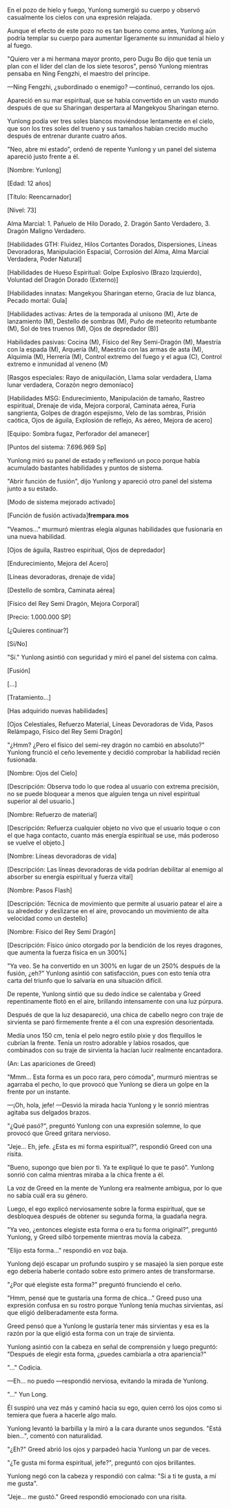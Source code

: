 
En el pozo de hielo y fuego, Yunlong sumergió su cuerpo y observó casualmente los cielos con una expresión relajada.

Aunque el efecto de este pozo no es tan bueno como antes, Yunlong aún podría templar su cuerpo para aumentar ligeramente su inmunidad al hielo y al fuego.

"Quiero ver a mi hermana mayor pronto, pero Dugu Bo dijo que tenía un plan con el líder del clan de los siete tesoros", pensó Yunlong mientras pensaba en Ning Fengzhi, el maestro del príncipe.

—Ning Fengzhi, ¿subordinado o enemigo? —continuó, cerrando los ojos.

Apareció en su mar espiritual, que se había convertido en un vasto mundo después de que su Sharingan despertara al Mangekyou Sharingan eterno.

Yunlong podía ver tres soles blancos moviéndose lentamente en el cielo, que son los tres soles del trueno y sus tamaños habían crecido mucho después de entrenar durante cuatro años.

"Neo, abre mi estado", ordenó de repente Yunlong y un panel del sistema apareció justo frente a él.

[Nombre: Yunlong]

[Edad: 12 años]

[Título: Reencarnador]

[Nivel: 73]

Alma Marcial: 1. Pañuelo de Hilo Dorado, 2. Dragón Santo Verdadero, 3. Dragón Maligno Verdadero.

[Habilidades GTH: Fluidez, Hilos Cortantes Dorados, Dispersiones, Líneas Devoradoras, Manipulación Espacial, Corrosión del Alma, Alma Marcial Verdadera, Poder Natural]

[Habilidades de Hueso Espiritual: Golpe Explosivo (Brazo Izquierdo), Voluntad del Dragón Dorado (Externo)]

[Habilidades innatas: Mangekyou Sharingan eterno, Gracia de luz blanca, Pecado mortal: Gula]

[Habilidades activas: Artes de la temporada al unísono (M), Arte de lanzamiento (M), Destello de sombras (M), Puño de meteorito retumbante (M), Sol de tres truenos (M), Ojos de depredador (B)]

Habilidades pasivas: Cocina (M), Físico del Rey Semi-Dragón (M), Maestría con la espada (M), Arquería (M), Maestría con las armas de asta (M), Alquimia (M), Herrería (M), Control extremo del fuego y el agua (C), Control extremo e inmunidad al veneno (M)

[Rasgos especiales: Rayo de aniquilación, Llama solar verdadera, Llama lunar verdadera, Corazón negro demoníaco]

[Habilidades MSG: Endurecimiento, Manipulación de tamaño, Rastreo espiritual, Drenaje de vida, Mejora corporal, Caminata aérea, Furia sangrienta, Golpes de dragón espejismo, Velo de las sombras, Prisión caótica, Ojos de águila, Explosión de reflejo, As aéreo, Mejora de acero]

[Equipo: Sombra fugaz, Perforador del amanecer]

[Puntos del sistema: 7.696.969 Sp]

Yunlong miró su panel de estado y reflexionó un poco porque había acumulado bastantes habilidades y puntos de sistema.

"Abrir función de fusión", dijo Yunlong y apareció otro panel del sistema junto a su estado.

[Modo de sistema mejorado activado]

[Función de fusión activada]𝐟𝐫𝐞𝐦𝐩𝐚𝐫𝐚.𝐦𝐨𝐬

"Veamos..." murmuró mientras elegía algunas habilidades que fusionaría en una nueva habilidad.

[Ojos de águila, Rastreo espiritual, Ojos de depredador]

[Endurecimiento, Mejora del Acero]

[Líneas devoradoras, drenaje de vida]

[Destello de sombra, Caminata aérea]

[Físico del Rey Semi Dragón, Mejora Corporal]

[Precio: 1.000.000 SP]

[¿Quieres continuar?]

[Sí/No]

"Sí." Yunlong asintió con seguridad y miró el panel del sistema con calma.

[Fusión]

[...]

[Tratamiento…]

[Has adquirido nuevas habilidades]

[Ojos Celestiales, Refuerzo Material, Líneas Devoradoras de Vida, Pasos Relámpago, Físico del Rey Semi Dragón]

"¿Hmm? ¿Pero el físico del semi-rey dragón no cambió en absoluto?" Yunlong frunció el ceño levemente y decidió comprobar la habilidad recién fusionada.

[Nombre: Ojos del Cielo]

[Descripción: Observa todo lo que rodea al usuario con extrema precisión, no se puede bloquear a menos que alguien tenga un nivel espiritual superior al del usuario.]

[Nombre: Refuerzo de material]

[Descripción: Refuerza cualquier objeto no vivo que el usuario toque o con el que haga contacto, cuanto más energía espiritual se use, más poderoso se vuelve el objeto.]

[Nombre: Líneas devoradoras de vida]

[Descripción: Las líneas devoradoras de vida podrían debilitar al enemigo al absorber su energía espiritual y fuerza vital]

[Nombre: Pasos Flash]

[Descripción: Técnica de movimiento que permite al usuario patear el aire a su alrededor y deslizarse en el aire, provocando un movimiento de alta velocidad como un destello]

[Nombre: Físico del Rey Semi Dragón]

[Descripción: Físico único otorgado por la bendición de los reyes dragones, que aumenta la fuerza física en un 300%]

"Ya veo. Se ha convertido en un 300% en lugar de un 250% después de la fusión, ¿eh?" Yunlong asintió con satisfacción, pues con esto tenía otra carta del triunfo que lo salvaría en una situación difícil.

De repente, Yunlong sintió que su dedo índice se calentaba y Greed repentinamente flotó en el aire, brillando intensamente con una luz púrpura.

Después de que la luz desapareció, una chica de cabello negro con traje de sirvienta se paró firmemente frente a él con una expresión desorientada.

Medía unos 150 cm, tenía el pelo negro estilo pixie y dos flequillos le cubrían la frente. Tenía un rostro adorable y labios rosados, que combinados con su traje de sirvienta la hacían lucir realmente encantadora.

(An: Las apariciones de Greed)

"Mmm... Esta forma es un poco rara, pero cómoda", murmuró mientras se agarraba el pecho, lo que provocó que Yunlong se diera un golpe en la frente por un instante.

—¡Oh, hola, jefe! —Desvió la mirada hacia Yunlong y le sonrió mientras agitaba sus delgados brazos.

"¿Qué pasó?", preguntó Yunlong con una expresión solemne, lo que provocó que Greed gritara nervioso.

"Jeje... Eh, jefe. ¿Esta es mi forma espiritual?", respondió Greed con una risita.

"Bueno, supongo que bien por ti. Ya te expliqué lo que te pasó". Yunlong sonrió con calma mientras miraba a la chica frente a él.

La voz de Greed en la mente de Yunlong era realmente ambigua, por lo que no sabía cuál era su género.

Luego, el ego explicó nerviosamente sobre la forma espiritual, que se desbloquea después de obtener su segunda forma, la guadaña negra.

"Ya veo, ¿entonces elegiste esta forma o era tu forma original?", preguntó Yunlong, y Greed silbó torpemente mientras movía la cabeza.

"Elijo esta forma..." respondió en voz baja.

Yunlong dejó escapar un profundo suspiro y se masajeó la sien porque este ego debería haberle contado sobre esto primero antes de transformarse.

"¿Por qué elegiste esta forma?" preguntó frunciendo el ceño.

"Hmm, pensé que te gustaría una forma de chica..." Greed puso una expresión confusa en su rostro porque Yunlong tenía muchas sirvientas, así que eligió deliberadamente esta forma.

Greed pensó que a Yunlong le gustaría tener más sirvientas y esa es la razón por la que eligió esta forma con un traje de sirvienta.

Yunlong asintió con la cabeza en señal de comprensión y luego preguntó: "Después de elegir esta forma, ¿puedes cambiarla a otra apariencia?"

"..." Codicia.

—Eh... no puedo —respondió nerviosa, evitando la mirada de Yunlong.

"..." Yun Long.

Él suspiró una vez más y caminó hacia su ego, quien cerró los ojos como si temiera que fuera a hacerle algo malo.

Yunlong levantó la barbilla y la miró a la cara durante unos segundos. "Está bien...", comentó con naturalidad.

"¿Eh?" Greed abrió los ojos y parpadeó hacia Yunlong un par de veces.

"¿Te gusta mi forma espiritual, jefe?", preguntó con ojos brillantes.

Yunlong negó con la cabeza y respondió con calma: "Si a ti te gusta, a mí me gusta".

"Jeje... me gustó." Greed respondió emocionado con una risita.